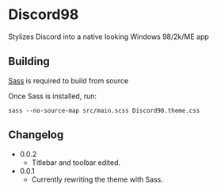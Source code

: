 # Discord98
Stylizes Discord into a native looking Windows 98/2k/ME app

## Building
[Sass](https://sass-lang.com/) is required to build from source

Once Sass is installed, run:
```
sass --no-source-map src/main.scss Discord98.theme.css
```

## Changelog
* 0.0.2
	* Titlebar and toolbar edited.
* 0.0.1
	* Currently rewriting the theme with Sass.